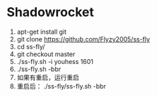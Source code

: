 # Shadowrocket
1. apt-get install git
2. git clone https://github.com/Flyzy2005/ss-fly
3. cd ss-fly/
4. git checkout master
5. ./ss-fly.sh -i youhess 1601
6. ./ss-fly.sh -bbr
7. 如果有重启，运行重启
8. 重启后： ./ss-fly/ss-fly.sh -bbr
